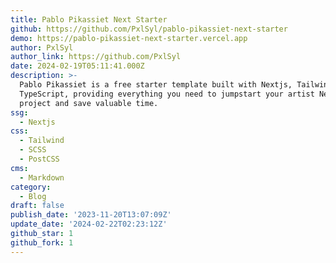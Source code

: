 ```yaml
---
title: Pablo Pikassiet Next Starter
github: https://github.com/PxlSyl/pablo-pikassiet-next-starter
demo: https://pablo-pikassiet-next-starter.vercel.app
author: PxlSyl
author_link: https://github.com/PxlSyl
date: 2024-02-19T05:11:41.000Z
description: >-
  Pablo Pikassiet is a free starter template built with Nextjs, TailwindCSS &
  TypeScript, providing everything you need to jumpstart your artist Next
  project and save valuable time.
ssg:
  - Nextjs
css:
  - Tailwind
  - SCSS
  - PostCSS
cms:
  - Markdown
category:
  - Blog
draft: false
publish_date: '2023-11-20T13:07:09Z'
update_date: '2024-02-22T02:23:12Z'
github_star: 1
github_fork: 1
---
```

